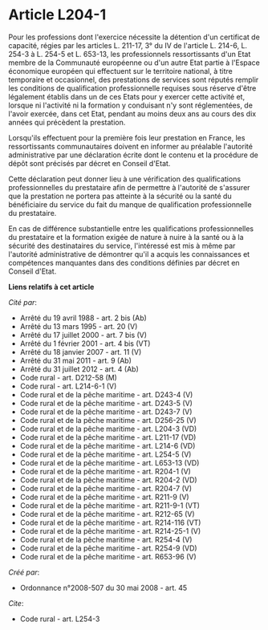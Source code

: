 # Article L204-1

Pour les professions dont l'exercice nécessite la détention d'un certificat de capacité, régies par les articles L. 211-17,
3° du IV de l'article L. 214-6, L. 254-3 à L. 254-5 et L. 653-13, les professionnels ressortissants d'un Etat membre de la
Communauté européenne ou d'un autre Etat partie à l'Espace économique européen qui effectuent sur le territoire national, à
titre temporaire et occasionnel, des prestations de services sont réputés remplir les conditions de qualification
professionnelle requises sous réserve d'être légalement établis dans un de ces Etats pour y exercer cette activité et,
lorsque ni l'activité ni la formation y conduisant n'y sont réglementées, de l'avoir exercée, dans cet Etat, pendant au moins
deux ans au cours des dix années qui précèdent la prestation. 

Lorsqu'ils effectuent pour la première fois leur prestation en France, les ressortissants communautaires doivent en informer
au préalable l'autorité administrative par une déclaration écrite dont le contenu et la procédure de dépôt sont précisés par
décret en Conseil d'Etat. 

Cette déclaration peut donner lieu à une vérification des qualifications professionnelles du prestataire afin de permettre à
l'autorité de s'assurer que la prestation ne portera pas atteinte à la sécurité ou la santé du bénéficiaire du service du
fait du manque de qualification professionnelle du prestataire. 

En cas de différence substantielle entre les qualifications professionnelles du prestataire et la formation exigée de nature
à nuire à la santé ou à la sécurité des destinataires du service, l'intéressé est mis à même par l'autorité administrative de
démontrer qu'il a acquis les connaissances et compétences manquantes dans des conditions définies par décret en Conseil
d'Etat.

**Liens relatifs à cet article**

_Cité par_:

  - Arrêté du 19 avril 1988 - art. 2 bis (Ab)
  - Arrêté du 13 mars 1995 - art. 20 (V)
  - Arrêté du 17 juillet 2000 - art. 7 bis (V)
  - Arrêté du 1 février 2001 - art. 4 bis (VT)
  - Arrêté du 18 janvier 2007 - art. 11 (V)
  - Arrêté du 31 mai 2011 - art. 9 (Ab)
  - Arrêté du 31 juillet 2012 - art. 4 (Ab)
  - Code rural - art. D212-58 (M)
  - Code rural - art. L214-6-1 (V)
  - Code rural et de la pêche maritime - art. D243-4 (V)
  - Code rural et de la pêche maritime - art. D243-5 (V)
  - Code rural et de la pêche maritime - art. D243-7 (V)
  - Code rural et de la pêche maritime - art. D256-25 (V)
  - Code rural et de la pêche maritime - art. L204-3 (VD)
  - Code rural et de la pêche maritime - art. L211-17 (VD)
  - Code rural et de la pêche maritime - art. L214-6 (VD)
  - Code rural et de la pêche maritime - art. L254-5 (V)
  - Code rural et de la pêche maritime - art. L653-13 (VD)
  - Code rural et de la pêche maritime - art. R204-1 (V)
  - Code rural et de la pêche maritime - art. R204-2 (VD)
  - Code rural et de la pêche maritime - art. R204-7 (V)
  - Code rural et de la pêche maritime - art. R211-9 (V)
  - Code rural et de la pêche maritime - art. R211-9-1 (VT)
  - Code rural et de la pêche maritime - art. R212-65 (V)
  - Code rural et de la pêche maritime - art. R214-116 (VT)
  - Code rural et de la pêche maritime - art. R214-25-1 (V)
  - Code rural et de la pêche maritime - art. R254-4 (V)
  - Code rural et de la pêche maritime - art. R254-9 (VD)
  - Code rural et de la pêche maritime - art. R653-96 (V)

_Créé par_:

  - Ordonnance n°2008-507 du 30 mai 2008 - art. 45

_Cite_:

  - Code rural - art. L254-3
